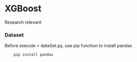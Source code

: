 # XGBoost
Research relevant

### Dataset
Before execute > dataSet.py, use pip function to install pandas
```
    pip install pandas
```
